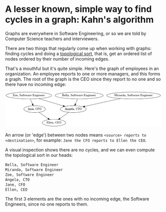 # A lesser known, simple way to find cycles in a graph: Kahn's algorithm

Graphs are everywhere in Software Engineering, or so we are told by Computer Science teachers and interviewers.

There are two things that regularly come up when working with graphs: finding cycles and doing a [topological sort](https://en.wikipedia.org/wiki/Topological_sorting), that is, get an ordered list of nodes ordered by their number of incoming edges.

That's a mouthful but it's quite simple. Here's the graph of employees in an organization. An employee reports to one or more managers, and this forms a graph. The root of the graph is the CEO since they report to no one and so there have no incoming edge:

![Employee hierarchy](kahns_algorithm_1.png)

An arrow (or 'edge') between two nodes means `<source> reports to <destination>`, for example: `Jane the CFO reports to Ellen the CEO`.

A visual inspection shows there are no cycles, and we can even compute the topological sort in our heads:

```
Bella, Software Engineer
Miranda, Software Engineer
Zoe, Software Engineer
Angela, CTO
Jane, CFO
Ellen, CEO
```

The first 3 elements are the ones with no incoming edge, the Software Engineers, since no one reports to them.

